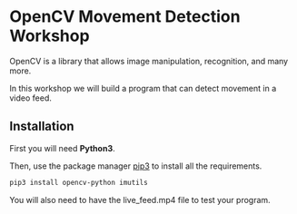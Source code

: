 # OpenCV Movement Detection Workshop

OpenCV is a library that allows image manipulation, recognition, and many more.

In this workshop we will build a program that can detect movement in a video feed.

## Installation

First you will need **Python3**.

Then, use the package manager [pip3](https://pip.pypa.io/en/stable/) to install all the requirements.

```bash
pip3 install opencv-python imutils
```
You will also need to have the live_feed.mp4 file to test your program.
